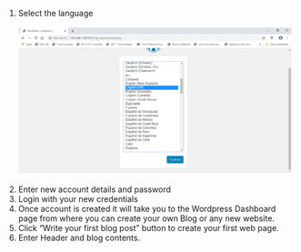 1. Select the  language<br/><br/>
![](DockerProject_1.png)<br/><br/>
2. Enter new account details and password
3. Login with your new credentials
4. Once account is created it will take you to the Wordpress Dashboard page from where you can create your own Blog or any new website.
5. Click “Write your first blog post” button to create your first web page.
6. Enter Header and blog contents.
